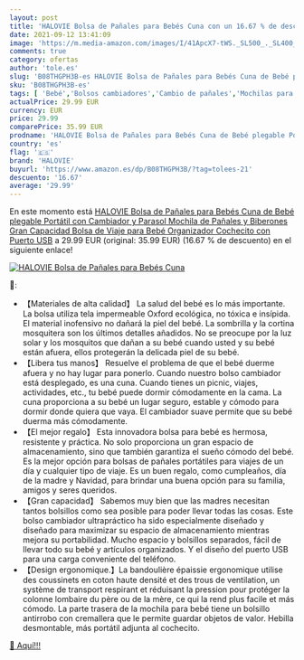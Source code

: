 ```yaml
---
layout: post
title: 'HALOVIE Bolsa de Pañales para Bebés Cuna con un 16.67 % de descuento'
date: 2021-09-12 13:41:09
image: 'https://m.media-amazon.com/images/I/41ApcX7-tWS._SL500_._SL400_.jpg'
comments: true
category: ofertas
author: 'tole.es'
slug: 'B08THGPH3B-es HALOVIE Bolsa de Pañales para Bebés Cuna de Bebé plegable...'
sku: 'B08THGPH3B-es'
tags: [ 'Bebé','Bolsos cambiadores','Cambio de pañales','Mochilas para pañales','halovie','mochila', ]
actualPrice: 29.99 EUR
currency: EUR
price: 29.99
comparePrice: 35.99 EUR
prodname: 'HALOVIE Bolsa de Pañales para Bebés Cuna de Bebé plegable Portátil con Cambiador y Parasol Mochila de Pañales y Biberones Gran Capacidad Bolsa de Viaje para Bebé Organizador Cochecito con Puerto USB'
country: 'es'
flag: '🇪🇸'
brand: 'HALOVIE'
buyurl: 'https://www.amazon.es/dp/B08THGPH3B/?tag=tolees-21'
descuento: '16.67'
average: '29.99'
---
```


En este momento está [HALOVIE Bolsa de Pañales para Bebés Cuna de Bebé plegable Portátil con Cambiador y Parasol Mochila de Pañales y Biberones Gran Capacidad Bolsa de Viaje para Bebé Organizador Cochecito con Puerto USB](https://www.amazon.es/dp/B08THGPH3B/?tag=tolees-21) a 29.99 EUR (original: 35.99 EUR) (16.67 %  de descuento) en el siguiente enlace!

[![HALOVIE Bolsa de Pañales para Bebés Cuna](https://m.media-amazon.com/images/I/41ApcX7-tWS._SL500_._SL400_.jpg)](https://www.amazon.es/dp/B08THGPH3B/?tag=tolees-21)

🔎:

- 【Materiales de alta calidad】 La salud del bebé es lo más importante. La bolsa utiliza tela impermeable Oxford ecológica, no tóxica e insípida. El material inofensivo no dañará la piel del bebé. La sombrilla y la cortina mosquitera son los últimos detalles añadidos. No se preocupe por la luz solar y los mosquitos que dañan a su bebé cuando usted y su bebé están afuera, ellos protegerán la delicada piel de su bebé.
- 【Libera tus manos】 Resuelve el problema de que el bebé duerme afuera y no hay lugar para ponerlo. Cuando nuestro bolso cambiador está desplegado, es una cuna. Cuando tienes un picnic, viajes, actividades, etc., tu bebé puede dormir cómodamente en la cama. La cuna proporciona a su bebé un lugar seguro, estable y cómodo para dormir donde quiera que vaya. El cambiador suave permite que su bebé duerma más cómodamente.
- 【El mejor regalo】 Esta innovadora bolsa para bebé es hermosa, resistente y práctica. No solo proporciona un gran espacio de almacenamiento, sino que también garantiza el sueño cómodo del bebé. Es la mejor opción para bolsas de pañales portátiles para viajes de un día y cualquier tipo de viaje. Es un buen regalo, como cumpleaños, día de la madre y Navidad, para brindar una buena opción para su familia, amigos y seres queridos.
- 【Gran capacidad】 Sabemos muy bien que las madres necesitan tantos bolsillos como sea posible para poder llevar todas las cosas. Este bolso cambiador ultrapráctico ha sido especialmente diseñado y diseñado para maximizar su espacio de almacenamiento mientras mejora su portabilidad. Mucho espacio y bolsillos separados, fácil de llevar todo su bebé y artículos organizados. Y el diseño del puerto USB para una carga conveniente del teléfono.
- 【Design ergonomique.】La bandoulière épaissie ergonomique utilise des coussinets en coton haute densité et des trous de ventilation, un système de transport respirant et réduisant la pression pour protéger la colonne lombaire du père ou de la mère, ce qui la rend plus facile et más cómodo. La parte trasera de la mochila para bebé tiene un bolsillo antirrobo con cremallera que le permite guardar objetos de valor. Hebilla desmontable, más portátil adjunta al cochecito.

[🛒 Aquí!!!](https://www.amazon.es/dp/B08THGPH3B/?tag=tolees-21)
